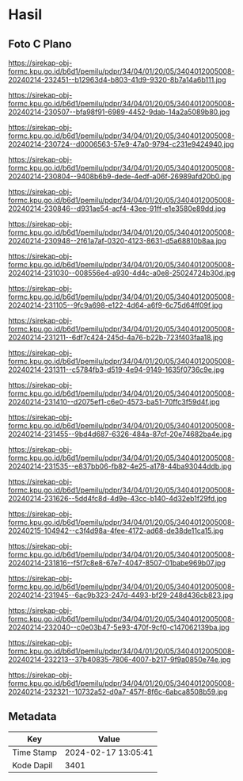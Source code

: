 # Hasil

## Foto C Plano

https://sirekap-obj-formc.kpu.go.id/b6d1/pemilu/pdpr/34/04/01/20/05/3404012005008-20240214-232451--b12963d4-b803-41d9-9320-8b7a14a6b111.jpg

https://sirekap-obj-formc.kpu.go.id/b6d1/pemilu/pdpr/34/04/01/20/05/3404012005008-20240214-230507--bfa98f91-6989-4452-9dab-14a2a5089b80.jpg

https://sirekap-obj-formc.kpu.go.id/b6d1/pemilu/pdpr/34/04/01/20/05/3404012005008-20240214-230724--d0006563-57e9-47a0-9794-c231e9424940.jpg

https://sirekap-obj-formc.kpu.go.id/b6d1/pemilu/pdpr/34/04/01/20/05/3404012005008-20240214-230804--9408b6b9-dede-4edf-a06f-26989afd20b0.jpg

https://sirekap-obj-formc.kpu.go.id/b6d1/pemilu/pdpr/34/04/01/20/05/3404012005008-20240214-230846--d931ae54-acf4-43ee-91ff-e1e3580e89dd.jpg

https://sirekap-obj-formc.kpu.go.id/b6d1/pemilu/pdpr/34/04/01/20/05/3404012005008-20240214-230948--2f61a7af-0320-4123-8631-d5a68810b8aa.jpg

https://sirekap-obj-formc.kpu.go.id/b6d1/pemilu/pdpr/34/04/01/20/05/3404012005008-20240214-231030--008556e4-a930-4d4c-a0e8-25024724b30d.jpg

https://sirekap-obj-formc.kpu.go.id/b6d1/pemilu/pdpr/34/04/01/20/05/3404012005008-20240214-231105--9fc9a698-e122-4d64-a6f9-6c75d64ff09f.jpg

https://sirekap-obj-formc.kpu.go.id/b6d1/pemilu/pdpr/34/04/01/20/05/3404012005008-20240214-231211--6df7c424-245d-4a76-b22b-723f403faa18.jpg

https://sirekap-obj-formc.kpu.go.id/b6d1/pemilu/pdpr/34/04/01/20/05/3404012005008-20240214-231311--c5784fb3-d519-4e94-9149-1635f0736c9e.jpg

https://sirekap-obj-formc.kpu.go.id/b6d1/pemilu/pdpr/34/04/01/20/05/3404012005008-20240214-231410--d2075ef1-c6e0-4573-ba51-70ffc3f59d4f.jpg

https://sirekap-obj-formc.kpu.go.id/b6d1/pemilu/pdpr/34/04/01/20/05/3404012005008-20240214-231455--9bd4d687-6326-484a-87cf-20e74682ba4e.jpg

https://sirekap-obj-formc.kpu.go.id/b6d1/pemilu/pdpr/34/04/01/20/05/3404012005008-20240214-231535--e837bb06-fb82-4e25-a178-44ba93044ddb.jpg

https://sirekap-obj-formc.kpu.go.id/b6d1/pemilu/pdpr/34/04/01/20/05/3404012005008-20240214-231626--5dd4fc8d-4d9e-43cc-b140-4d32eb1f29fd.jpg

https://sirekap-obj-formc.kpu.go.id/b6d1/pemilu/pdpr/34/04/01/20/05/3404012005008-20240215-104942--c3f4d98a-4fee-4172-ad68-de38de11ca15.jpg

https://sirekap-obj-formc.kpu.go.id/b6d1/pemilu/pdpr/34/04/01/20/05/3404012005008-20240214-231816--f5f7c8e8-67e7-4047-8507-01babe969b07.jpg

https://sirekap-obj-formc.kpu.go.id/b6d1/pemilu/pdpr/34/04/01/20/05/3404012005008-20240214-231945--6ac9b323-247d-4493-bf29-248d436cb823.jpg

https://sirekap-obj-formc.kpu.go.id/b6d1/pemilu/pdpr/34/04/01/20/05/3404012005008-20240214-232040--c0e03b47-5e93-470f-9cf0-c147062139ba.jpg

https://sirekap-obj-formc.kpu.go.id/b6d1/pemilu/pdpr/34/04/01/20/05/3404012005008-20240214-232213--37b40835-7806-4007-b217-9f9a0850e74e.jpg

https://sirekap-obj-formc.kpu.go.id/b6d1/pemilu/pdpr/34/04/01/20/05/3404012005008-20240214-232321--10732a52-d0a7-457f-8f6c-6abca8508b59.jpg


## Metadata

| Key        | Value               |
| ---------- | ------------------- |
| Time Stamp | 2024-02-17 13:05:41 |
| Kode Dapil | 3401                |




